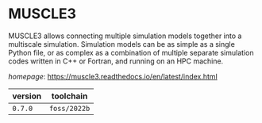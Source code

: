 # MUSCLE3

MUSCLE3 allows connecting multiple simulation models  together into a multiscale simulation. Simulation models can be as  simple as a single Python file, or as complex as a combination of  multiple separate simulation codes written in C++ or Fortran, and  running on an HPC machine.

*homepage*: <https://muscle3.readthedocs.io/en/latest/index.html>

version | toolchain
--------|----------
``0.7.0`` | ``foss/2022b``
